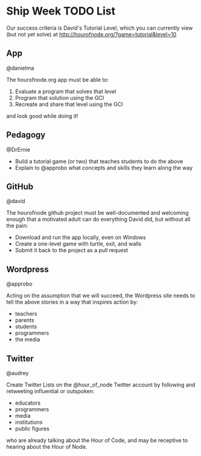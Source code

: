 # Ship Week TODO List

Our success criteria is David's Tutorial Level, which you can currently view (but not yet solve) at http://hourofnode.org/?game=tutorial&level=10

## App 
@danielma

The hourofnode.org app must be able to:

 1. Evaluate a program that solves that level
 2. Program that solution using the GCI
 3. Recreate and share that level using the GCI

and look good while doing it!
 
## Pedagogy
@DrErnie

 * Build a tutorial game (or two) that teaches students to do the above
 * Explain to @approbo what concepts and skills they learn along the way

## GitHub 
@david

The hourofnode github project must be well-documented and welcoming enough that a motivated adult can do everything David did, but without all the pain: 

 * Download and run the app locally, even on Windows
 * Create a one-level game with turtle, exit, and walls
 * Submit it back to the project as a pull request

## Wordpress
@approbo

Acting on the assumption that we will succeed, the Wordpress site needs to tell the above stories in a way that inspires action by:

 * teachers
 * parents
 * students
 * programmers
 * the media
 
## Twitter
@audrey

Create Twitter Lists on the @hour_of_node Twitter account by following and retweeting influential or outspoken:

 * educators
 * programmers
 * media
 * institutions
 * public figures
 
who are already talking about the Hour of Code, and may be receptive to hearing about the Hour of Node.


